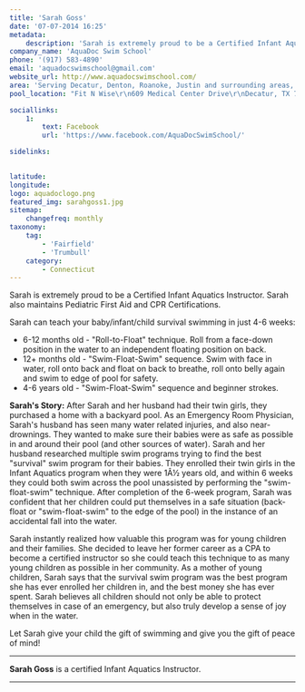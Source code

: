 ```yaml
---
title: 'Sarah Goss'
date: '07-07-2014 16:25'
metadata:
    description: 'Sarah is extremely proud to be a Certified Infant Aquatics Instructor in Connecticut.'
company_name: 'AquaDoc Swim School'
phone: '(917) 583-4890'
email: 'aquadocswimschool@gmail.com'
website_url: http://www.aquadocswimschool.com/
area: 'Serving Decatur, Denton, Roanoke, Justin and surrounding areas, Texas'
pool_location: "Fit N Wise\r\n609 Medical Center Drive\r\nDecatur, TX 76234"

sociallinks:
    1:
        text: Facebook
        url: 'https://www.facebook.com/AquaDocSwimSchool/'

sidelinks:

    
latitude: 
longitude: 
logo: aquadoclogo.png
featured_img: sarahgoss1.jpg
sitemap:
    changefreq: monthly
taxonomy:
    tag:
        - 'Fairfield'
        - 'Trumbull'
    category:
        - Connecticut
---
```

Sarah is extremely proud to be a Certified Infant Aquatics Instructor. Sarah also maintains Pediatric First Aid and CPR Certifications.

Sarah can teach your baby/infant/child survival swimming in just 4-6 weeks:

- 6-12 months old - "Roll-to-Float" technique. Roll from a face-down position in the water to an independent floating position on back.
- 12+ months old - "Swim-Float-Swim" sequence. Swim with face in water, roll onto back and float on back to breathe, roll onto belly again and swim to edge of pool for safety.
- 4-6 years old - "Swim-Float-Swim" sequence and beginner strokes.

**Sarah's Story:**
After Sarah and her husband had their twin girls, they purchased a home with a backyard pool. As an Emergency Room Physician, Sarah's husband has seen many water related injuries, and also near-drownings. They wanted to make sure their babies were as safe as possible in and around their pool (and other sources of water). Sarah and her husband researched multiple swim programs trying to find the best "survival" swim program for their babies. They enrolled their twin girls in the Infant Aquatics program when they were 1Â½ years old, and within 6 weeks they could both swim across the pool unassisted by performing the "swim-float-swim" technique. After completion of the 6-week program, Sarah was confident that her children could put themselves in a safe situation (back-float or "swim-float-swim" to the edge of the pool) in the instance of an accidental fall into the water.

Sarah instantly realized how valuable this program was for young children and their families. She decided to leave her former career as a CPA to become a certified instructor so she could teach this technique to as many young children as possible in her community. As a mother of young children, Sarah says that the survival swim program was the best program she has ever enrolled her children in, and the best money she has ever spent. Sarah believes all children should not only be able to protect themselves in case of an emergency, but also truly develop a sense of joy when in the water.

Let Sarah give your child the gift of swimming and give you the gift of peace of mind!

---

**Sarah Goss** is a certified Infant Aquatics Instructor.

---

